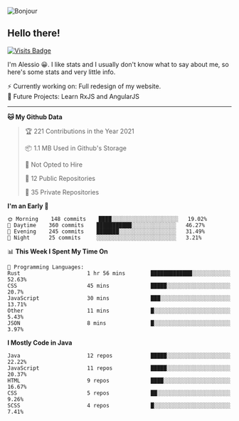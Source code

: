 ![Bonjour](https://i.redd.it/ayih4qogh2a51.png)

## Hello there!
[![Visits Badge](https://badges.pufler.dev/visits/PandaSekh/PandaSekh)](https://alessiofranceschi.me)

I'm Alessio 😀. I like stats and I usually don't know what to say about me, so here's some stats and very little info.

⚡ Currently working on: Full redesign of my website.  
🤔 Future Projects: Learn RxJS and AngularJS

---

<!--START_SECTION:waka-->
**🐱 My Github Data** 

> 🏆 221 Contributions in the Year 2021
 > 
> 📦 1.1 MB Used in Github's Storage 
 > 
> 🚫 Not Opted to Hire
 > 
> 📜 12 Public Repositories 
 > 
> 🔑 35 Private Repositories  
 > 
**I'm an Early 🐤** 

```text
🌞 Morning    148 commits    ████░░░░░░░░░░░░░░░░░░░░░   19.02% 
🌆 Daytime    360 commits    ███████████░░░░░░░░░░░░░░   46.27% 
🌃 Evening    245 commits    ███████░░░░░░░░░░░░░░░░░░   31.49% 
🌙 Night      25 commits     ░░░░░░░░░░░░░░░░░░░░░░░░░   3.21%

```


📊 **This Week I Spent My Time On** 

```text
💬 Programming Languages: 
Rust                     1 hr 56 mins        █████████████░░░░░░░░░░░░   52.63% 
CSS                      45 mins             █████░░░░░░░░░░░░░░░░░░░░   20.7% 
JavaScript               30 mins             ███░░░░░░░░░░░░░░░░░░░░░░   13.71% 
Other                    11 mins             █░░░░░░░░░░░░░░░░░░░░░░░░   5.43% 
JSON                     8 mins              █░░░░░░░░░░░░░░░░░░░░░░░░   3.97%

```

**I Mostly Code in Java** 

```text
Java                     12 repos            █████░░░░░░░░░░░░░░░░░░░░   22.22% 
JavaScript               11 repos            █████░░░░░░░░░░░░░░░░░░░░   20.37% 
HTML                     9 repos             ████░░░░░░░░░░░░░░░░░░░░░   16.67% 
CSS                      5 repos             ██░░░░░░░░░░░░░░░░░░░░░░░   9.26% 
SCSS                     4 repos             █░░░░░░░░░░░░░░░░░░░░░░░░   7.41%

```



<!--END_SECTION:waka-->
